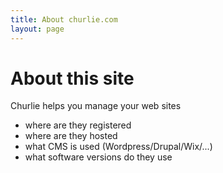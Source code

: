 ```yaml
---
title: About churlie.com
layout: page
---
```


# About this site

Churlie helps you manage your web sites

* where are they registered
* where are they hosted
* what CMS is used (Wordpress/Drupal/Wix/...)
* what software versions do they use